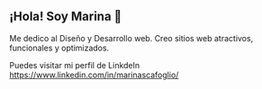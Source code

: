 ## ¡Hola! Soy Marina 👋

Me dedico al Diseño y Desarrollo web. Creo sitios web atractivos, funcionales y optimizados.

Puedes visitar mi perfil de LinkdeIn https://www.linkedin.com/in/marinascafoglio/

<!--
**marinascafoglio/marinascafoglio** is a ✨ _special_ ✨ repository because its `README.md` (this file) appears on your GitHub profile.

Here are some ideas to get you started:

- 🔭 I’m currently working on ...
- 🌱 I’m currently learning ...
- 👯 I’m looking to collaborate on ...
- 🤔 I’m looking for help with ...
- 💬 Ask me about ...
- 📫 How to reach me: ...
- 😄 Pronouns: ...
- ⚡ Fun fact: ...
-->
